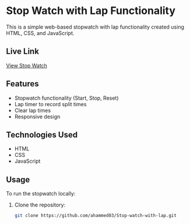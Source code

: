 # Stop Watch with Lap Functionality

This is a simple web-based stopwatch with lap functionality created using HTML, CSS, and JavaScript.

## Live Link

[View Stop Watch](https://ahammed03.github.io/Stop-watch-with-lap/)

## Features

- Stopwatch functionality (Start, Stop, Reset)
- Lap timer to record split times
- Clear lap times
- Responsive design

## Technologies Used

- HTML
- CSS
- JavaScript

## Usage

To run the stopwatch locally:

1. Clone the repository:

   ```bash
   git clone https://github.com/ahammed03/Stop-watch-with-lap.git
